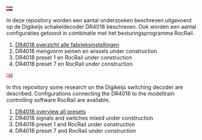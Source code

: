 ![Nederlandse vlag](../images/nl.gif)

In deze repository worden een aantal onderzoeken beschreven uitgevoerd op de Digikeijs schakeldecoder DR4018 beschreven. Ook worden een aantal configuraties getoond in combinatie met het besturingsprogramma RocRail.

1. [DR4018 overzicht alle fabrieksinstellingen](/DR4018/DR4018_overview/README.md)
2. DR4018 mengvorm seinen en wissels under construction
3. DR4018 preset 1 en RocRail under construction
4. DR4018 preset 7 en RocRail under construction


![English flag](../images/gb.gif)

In this repository some research on the Digikeijs switching decoder are described.  Configurations connecting the DR4018 to the modeltrain controlling software RocRail are available.

1. [DR4018 overview all presets](/DR4018/DR4018_overview/README.md)
2. DR4018 signals and switches mixed under construction
3. DR4018 preset 1 and RocRail under construction
4. DR4018 preset 7 and RocRail under construction
